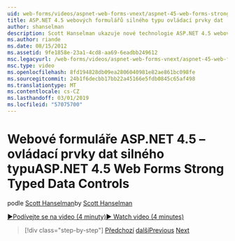 ```yaml
---
uid: web-forms/videos/aspnet-web-forms-vnext/aspnet-45-web-forms-strong-typed-data-controls
title: ASP.NET 4.5 webových formulářů silného typu ovládací prvky dat | Dokumentace Microsoftu
author: shanselman
description: Scott Hanselman ukazuje nové technologie ASP.NET 4.5 webové formuláře silného typu Data ovládací prvky.
ms.author: riande
ms.date: 08/15/2012
ms.assetid: 9fe1858e-23a1-4cd8-aa69-6eadbb249612
msc.legacyurl: /web-forms/videos/aspnet-web-forms-vnext/aspnet-45-web-forms-strong-typed-data-controls
msc.type: video
ms.openlocfilehash: 8fd194828db09ea2806040981e82ae861bc098fe
ms.sourcegitcommit: 24b1f6decbb17bb22a45166e5fdb0845c65af498
ms.translationtype: MT
ms.contentlocale: cs-CZ
ms.lasthandoff: 03/01/2019
ms.locfileid: "57075700"
---
```

<a name="aspnet-45-web-forms-strong-typed-data-controls"></a><span data-ttu-id="6d492-103">Webové formuláře ASP.NET 4.5 – ovládací prvky dat silného typu</span><span class="sxs-lookup"><span data-stu-id="6d492-103">ASP.NET 4.5 Web Forms Strong Typed Data Controls</span></span>
====================
<span data-ttu-id="6d492-104">podle [Scott Hanselman](https://github.com/shanselman)</span><span class="sxs-lookup"><span data-stu-id="6d492-104">by [Scott Hanselman](https://github.com/shanselman)</span></span>

[<span data-ttu-id="6d492-105">&#9654;Podívejte se na video (4 minuty)</span><span class="sxs-lookup"><span data-stu-id="6d492-105">&#9654; Watch video (4 minutes)</span></span>](https://channel9.msdn.com/Blogs/ASP-NET-Site-Videos/aspnet-45-web-forms-strong-typed-data-controls)

> [!div class="step-by-step"]
> <span data-ttu-id="6d492-106">[Předchozí](aspnet-45-web-forms-model-binding.md)
> [další](aspnet-vnext-videos-bundling-and-minification.md)</span><span class="sxs-lookup"><span data-stu-id="6d492-106">[Previous](aspnet-45-web-forms-model-binding.md)
[Next](aspnet-vnext-videos-bundling-and-minification.md)</span></span>
